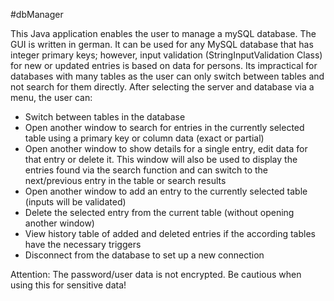 #dbManager
  
  This Java application enables the user to manage a mySQL database. The GUI is written in german. It can be used for any MySQL database that has integer primary keys;
  however, input validation (StringInputValidation Class) for new or updated entries is based on data for persons.
  Its impractical for databases with many tables as the user can only switch between tables and not search for them directly.
  After selecting the server and database via a menu, the user can:
  
  - Switch between tables in the database
  - Open another window to search for entries in the currently selected table using a primary key or column data (exact or partial)
  - Open another window to show details for a single entry, edit data for that entry or delete it.
    This window will also be used to display the entries found via the search function and can switch to the next/previous entry in the table or search results
  - Open another window to add an entry to the currently selected table (inputs will be validated)
  - Delete the selected entry from the current table (without opening another window)
  - View history table of added and deleted entries if the according tables have the necessary triggers
  - Disconnect from the database to set up a new connection
  
  
  
  Attention: The password/user data is not encrypted. Be cautious when using this for sensitive data!
